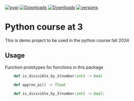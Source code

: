 [![pypi](https://img.shields.io/pypi/v/midsummer.svg)](https://pypi.python.org/pypi/tr3)
[![Downloads](https://static.pepy.tech/badge/midsummer)](https://pepy.tech/project/tr3) 
[![Downloads](https://static.pepy.tech/badge/midsummer/month)](https://pepy.tech/project/tr3)
[![versions](https://img.shields.io/pypi/pyversions/pydantic.svg)](https://github.com/midsummer/tr3)

# Python course at 3

This is demo project to be used in the python course fall 2024

## Usage

Function prototypes for functions in this package

```python
    def is_divisible_by_3(number:int) -> bool

    def approx_pi() -> float

    def is_divisible_by_3(number:int) -> bool:
```
